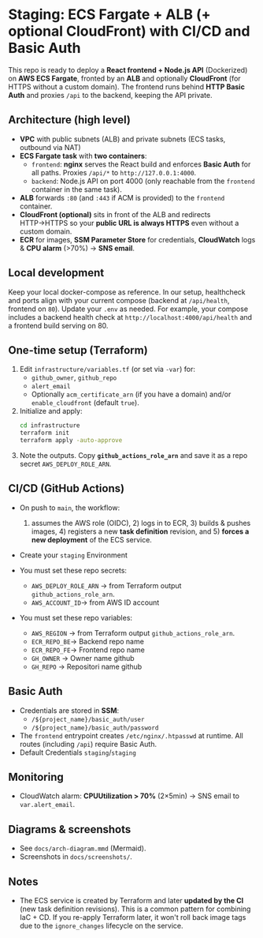 # Staging: ECS Fargate + ALB (+ optional CloudFront) with CI/CD and Basic Auth

This repo is ready to deploy a **React frontend + Node.js API** (Dockerized) on **AWS ECS Fargate**, fronted by an **ALB** and optionally **CloudFront** (for HTTPS without a custom domain). The frontend runs behind **HTTP Basic Auth** and proxies `/api` to the backend, keeping the API private.

## Architecture (high level)
- **VPC** with public subnets (ALB) and private subnets (ECS tasks, outbound via NAT)
- **ECS Fargate task** with **two containers**:
  - `frontend`: **nginx** serves the React build and enforces **Basic Auth** for all paths. Proxies `/api/*` to `http://127.0.0.1:4000`.
  - `backend`: Node.js API on port 4000 (only reachable from the `frontend` container in the same task).
- **ALB** forwards `:80` (and `:443` if ACM is provided) to the `frontend` container.
- **CloudFront (optional)** sits in front of the ALB and redirects HTTP→HTTPS so your **public URL is always HTTPS** even without a custom domain.
- **ECR** for images, **SSM Parameter Store** for credentials, **CloudWatch** logs & **CPU alarm** (>70%) → **SNS email**.

## Local development
Keep your local docker-compose as reference. In our setup, healthcheck and ports align with your current compose (backend at `/api/health`, frontend on `80`). Update your `.env` as needed. For example, your compose includes a backend health check at `http://localhost:4000/api/health` and a frontend build serving on 80.

## One-time setup (Terraform)
1. Edit `infrastructure/variables.tf` (or set via `-var`) for:
   - `github_owner`, `github_repo`
   - `alert_email`
   - Optionally `acm_certificate_arn` (if you have a domain) and/or `enable_cloudfront` (default `true`).
2. Initialize and apply:
   ```bash
   cd infrastructure
   terraform init
   terraform apply -auto-approve
   ```
3. Note the outputs. Copy **`github_actions_role_arn`** and save it as a repo secret `AWS_DEPLOY_ROLE_ARN`.

## CI/CD (GitHub Actions)
- On push to `main`, the workflow:
  1) assumes the AWS role (OIDC), 2) logs in to ECR, 3) builds & pushes images, 4) registers a new **task definition** revision, and 5) **forces a new deployment** of the ECS service.

- Create your `staging` Environment

- You must set these repo secrets:
  - `AWS_DEPLOY_ROLE_ARN` → from Terraform output `github_actions_role_arn`.
  - `AWS_ACCOUNT_ID`→ from AWS ID account

- You must set these repo variables:
  - `AWS_REGION` → from Terraform output `github_actions_role_arn`.
  - `ECR_REPO_BE`→ Backend repo name
  - `ECR_REPO_FE`→ Frontend repo name
  - `GH_OWNER`   → Owner name github
  - `GH_REPO`    → Repositori name github

## Basic Auth
- Credentials are stored in **SSM**:
  - `/${project_name}/basic_auth/user`
  - `/${project_name}/basic_auth/password`
- The `frontend` entrypoint creates `/etc/nginx/.htpasswd` at runtime. All routes (including `/api`) require Basic Auth.
- Default Credentials `staging`/`staging`

## Monitoring
- CloudWatch alarm: **CPUUtilization > 70%** (2×5min) → SNS email to `var.alert_email`.


## Diagrams & screenshots
- See `docs/arch-diagram.mmd` (Mermaid).
- Screenshots in `docs/screenshots/`.

## Notes
- The ECS service is created by Terraform and later **updated by the CI** (new task definition revisions). This is a common pattern for combining IaC + CD. If you re-apply Terraform later, it won't roll back image tags due to the `ignore_changes` lifecycle on the service.
